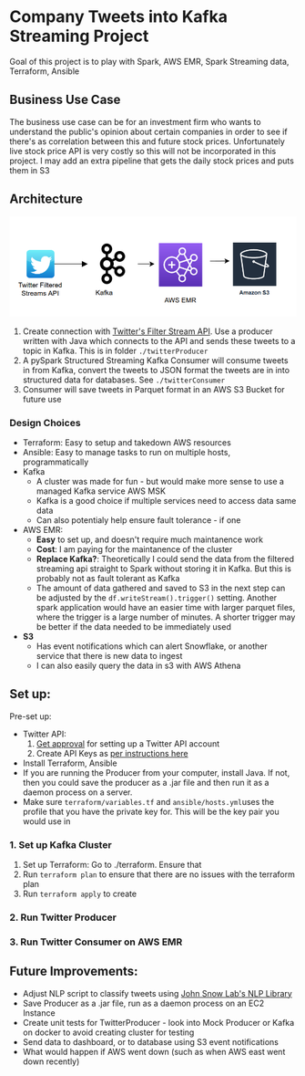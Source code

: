 # Company Tweets into Kafka Streaming Project
Goal of this project is to play with Spark, AWS EMR, Spark Streaming data, Terraform, Ansible

## Business Use Case

The business use case can be for an investment firm who wants to understand the public's opinion about certain companies in order to see if there's as correlation between this and future stock prices. Unfortunately live stock price API is very costly so this will not be incorporated in this project. I may add an extra pipeline that gets the daily stock prices and puts them in S3

## Architecture
![Pipeline of Data](_img/architecture.png)

1. Create connection with [Twitter's Filter Stream API](https://developer.twitter.com/en/docs/twitter-api/tweets/filtered-stream/introduction). Use a producer written with Java which connects to the API and sends these tweets to a topic in Kafka. This is in folder `./twitterProducer`
3. A pySpark Structured Streaming Kafka Consumer will consume tweets in from Kafka, convert the tweets to JSON format the tweets are in into structured data for databases. See `./twitterConsumer`
4. Consumer will save tweets in Parquet format in an AWS S3 Bucket for future use
    

### Design Choices
* Terraform: Easy to setup and takedown AWS resources
* Ansible: Easy to manage tasks to run on multiple hosts, programmatically
* Kafka 
    * A cluster was made for fun - but would make more sense to use a managed Kafka service AWS MSK
    * Kafka is a good choice if multiple services need to access data same data
    * Can also potentialy help ensure fault tolerance - if one 
* AWS EMR:
    * **Easy** to set up, and doesn't require much maintanence work
    * **Cost**: I am paying for the maintanence of the cluster
    * **Replace Kafka?**: Theoretically I could send the data from the filtered streaming api straight to Spark without storing it in Kafka. But this is probably not as fault tolerant as Kafka
    * The amount of data gathered and saved to S3 in the next step can be adjusted by the `df.writeStream().trigger()` setting. Another spark application would have an easier time with larger parquet files, where the trigger is a large number of minutes. A shorter trigger may be better if the data needed to be immediately used 
* **S3**
    * Has event notifications which can alert Snowflake, or another service that there is new data to ingest
    * I can also easily query the data in s3 with AWS Athena




## Set up:
Pre-set up:
* Twitter API:
    1. [Get approval](https://developer.twitter.com/en/apply-for-access) for setting up a Twitter API account
    2. Create API Keys as [per instructions here](https://developer.twitter.com/en/docs/twitter-api/tweets/filtered-stream/quick-start)
* Install Terraform, Ansible
* If you are running the Producer from your computer, install Java. If not, then you could save the producer as a .jar file and then run it as a daemon process on a server.
* Make sure `terraform/variables.tf` and `ansible/hosts.yml`uses the profile that you have the private key for. This will be the key pair you would use in 

### 1. Set up Kafka Cluster 
1. Set up Terraform: Go to ./terraform. Ensure that 
2. Run `terraform plan` to ensure that there are no issues with the terraform plan
3. Run `terraform apply` to create 
### 2. Run Twitter Producer

### 3. Run Twitter Consumer on AWS EMR

## Future Improvements:
* Adjust NLP script to classify tweets using [John Snow Lab's NLP Library](https://nlp.johnsnowlabs.com/)
* Save Producer as a .jar file, run as a daemon process on an EC2 Instance
* Create unit tests for TwitterProducer - look into Mock Producer or Kafka on docker to avoid creating cluster for testing
* Send data to dashboard, or to database using S3 event notifications
* What would happen if AWS went down (such as when AWS east went down recently)
